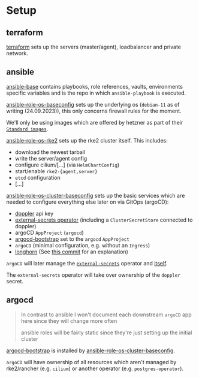 # Setup

## terraform

[terraform](https://github.com/BlindfoldedSurgery/terraform-rke2/) sets up the servers (master/agent), loadbalancer and private network.

## ansible

[ansible-base](https://github.com/BlindfoldedSurgery/ansible-base) contains playbooks, role references, vaults, environments specific variables and is the repo in which `ansible-playbook` is executed.

[ansible-role-os-baseconfig](https://github.com/BlindfoldedSurgery/ansible-role-os-baseconfig) sets up the underlying os (`debian-11` as of writing (24.09.2023)), this only concerns firewall rules for the moment.

We'll only be using images which are offered by hetzner as part of their [`Standard images`](https://docs.hetzner.com/robot/dedicated-server/operating-systems/standard-images).

[ansible-role-os-rke2](https://github.com/BlindfoldedSurgery/ansible-role-rke2) sets up the rke2 cluster itself. This includes:

- download the newest tarball
- write the server/agent config
- configure cilium/[...] (via `HelmChartConfig`)
- start/enable `rke2-{agent,server}`
- `etcd` configuration
- [...]

[ansible-role-os-cluster-baseconfig](https://github.com/BlindfoldedSurgery/ansible-role-cluster-baseconfig) sets up the basic services which are needed to configure everything else later on via GitOps (argoCD):

- [doppler](https://www.doppler.com/) api key
- [external-secrets operator](https://external-secrets.io/latest/)  (including a `ClusterSecretStore` connected to doppler)
- argoCD `AppProject` (`argocd`)
- [argocd-bootstrap](https://github.com/BlindfoldedSurgery/argocd-bootstrap) set to the `argocd` `AppProject`
- `argoCD` (minimal configuration, e.g. without an `Ingress`)
- [longhorn](https://longhorn.io/) (See [this commit](https://github.com/BlindfoldedSurgery/ansible-role-cluster-baseconfig/commit/2c3cdf7bb61a1311fd4a741114150d9cfddff6ff) for an explanation)

`argoCD` will later manage the [`external-secrets`](https://github.com/BlindfoldedSurgery/external-secrets/) operator and [itself](https://github.com/BlindfoldedSurgery/argocd).

The `external-secrets` operator will take over ownership of the `doppler` secret.

## argocd

> In contrast to ansible I won't document each downstream `argoCD` app here since they will change more often
>
> ansible roles will be fairly static since they're just setting up the initial cluster

[argocd-bootstrap](https://github.com/BlindfoldedSurgery/argocd-bootstrap) is installed by [ansible-role-os-cluster-baseconfig](https://github.com/BlindfoldedSurgery/ansible-role-cluster-baseconfig).

`argoCD` will have ownership of all resources which aren't managed by rke2/rancher (e.g. `cilium`) or another operator (e.g. `postgres-operator`).